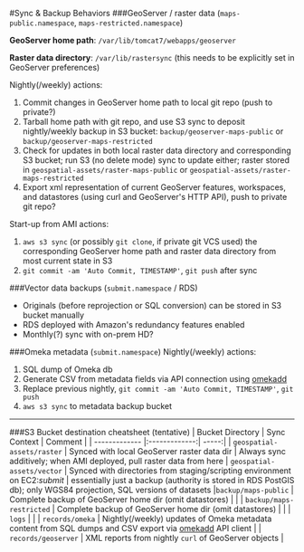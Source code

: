 #Sync & Backup Behaviors
###GeoServer / raster data (`maps-public.namespace`, `maps-restricted.namespace`)

**GeoServer home path**: `/var/lib/tomcat7/webapps/geoserver`

**Raster data directory**: `/var/lib/rastersync` (this needs to be explicitly set in GeoServer preferences)

Nightly(/weekly) actions:

1. Commit changes in GeoServer home path to local git repo (push to private?)
2. Tarball home path with git repo, and use S3 sync to deposit nightly/weekly backup in S3 bucket: `backup/geoserver-maps-public` or `backup/geoserver-maps-restricted`
3. Check for updates in both local raster data directory and corresponding S3 bucket; run S3 (no delete mode) sync to update either; raster stored in `geospatial-assets/raster-maps-public` or `geospatial-assets/raster-maps-restricted`
4. Export xml representation of current GeoServer features, workspaces, and datastores (using curl and GeoServer's HTTP API), push to private git repo?

Start-up from AMI actions:

1. `aws s3 sync` (or possibly `git clone`, if private git VCS used) the corresponding GeoServer home path and raster data directory from most current state in S3
2. `git commit -am 'Auto Commit, TIMESTAMP'`, `git push` after sync

###Vector data backups (`submit.namespace` / RDS)

* Originals (before reprojection or SQL conversion) can be stored in S3 bucket manually
* RDS deployed with Amazon's redundancy features enabled
* Monthly(?) sync with on-prem HD?

###Omeka metadata (`submit.namespace`)
Nightly(/weekly) actions:

1. SQL dump of Omeka db
2. Generate CSV from metadata fields via API connection using [omekadd](https://github.com/wcaleb/omekadd)
3. Replace previous nightly, `git commit -am 'Auto Commit, TIMESTAMP'`, `git push`
4. `aws s3 sync` to metadata backup bucket

----
###S3 Bucket destination cheatsheet (tentative)
| Bucket Directory  | Sync Context  | Comment  |
| ------------- |:-------------:| -----:|
| `geospatial-assets/raster`     | Synced with local GeoServer raster data dir      |   Always sync additively; when AMI deployed, pull raster data from here 
| `geospatial-assets/vector` |    Synced with directories from staging/scripting environment on EC2:*submit* | essentially just a backup (authority is stored in RDS PostGIS db); only WGS84 projection, SQL versions of datasets
|`backup/maps-public`     | Complete backup of GeoServer home dir (omit datastores) |  |
| `backup/maps-restricted`     | Complete backup of GeoServer home dir (omit datastores)      |  |
| `logs` |    |
| `records/omeka` |  Nightly(/weekly) updates of Omeka metadata content from SQL dumps and CSV export via [omekadd](https://github.com/wcaleb/omekadd) API client |
| `records/geoserver` |  XML reports from nightly `curl` of GeoServer objects |



